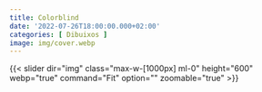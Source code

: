 ```yaml
---
title: Colorblind
date: '2022-07-26T18:00:00.000+02:00'
categories: [ Dibuixos ]
image: img/cover.webp
---
```


{{< slider dir="img" class="max-w-[1000px] ml-0" height="600" webp="true" command="Fit" option="" zoomable="true" >}}
